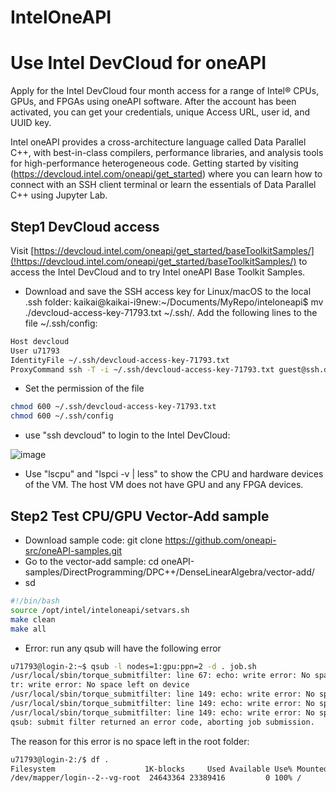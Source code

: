 # IntelOneAPI

# Use Intel DevCloud for oneAPI
Apply for the Intel DevCloud four month access for a range of Intel® CPUs, GPUs, and FPGAs using oneAPI software. After the account has been activated, you can get your credentials, unique Access URL, user id, and UUID key.

Intel oneAPI provides a cross-architecture language called Data Parallel C++, with best-in-class compilers, performance libraries, and analysis tools for high-performance heterogeneous code. Getting started by visiting (https://devcloud.intel.com/oneapi/get_started) where you can learn how to connect with an SSH client terminal or learn the essentials of Data Parallel C++ using Jupyter Lab.

## Step1 DevCloud access
Visit [https://devcloud.intel.com/oneapi/get_started/baseToolkitSamples/](!https://devcloud.intel.com/oneapi/get_started/baseToolkitSamples/) to access the Intel DevCloud and to try Intel oneAPI Base Toolkit Samples.

* Download and save the SSH access key for Linux/macOS to the local .ssh folder: kaikai@kaikai-i9new:~/Documents/MyRepo/inteloneapi$ mv ./devcloud-access-key-71793.txt ~/.ssh/. Add the following lines to the file ~/.ssh/config:
```bash
Host devcloud
User u71793
IdentityFile ~/.ssh/devcloud-access-key-71793.txt
ProxyCommand ssh -T -i ~/.ssh/devcloud-access-key-71793.txt guest@ssh.devcloud.intel.com
```
* Set the permission of the file
```bash
chmod 600 ~/.ssh/devcloud-access-key-71793.txt
chmod 600 ~/.ssh/config
```
* use "ssh devcloud" to login to the Intel DevCloud:

![image](https://user-images.githubusercontent.com/6676586/122686092-4a94e800-d1c4-11eb-8ae8-74ea3253ceaa.png)

* Use "lscpu" and "lspci -v | less" to show the CPU and hardware devices of the VM. The host VM does not have GPU and any FPGA devices.

## Step2 Test CPU/GPU Vector-Add sample
* Download sample code: git clone https://github.com/oneapi-src/oneAPI-samples.git
* Go to the vector-add sample: cd oneAPI-samples/DirectProgramming/DPC++/DenseLinearAlgebra/vector-add/
* sd
```bash
#!/bin/bash
source /opt/intel/inteloneapi/setvars.sh
make clean
make all
```
* Error: run any qsub will have the following error
```bash
u71793@login-2:~$ qsub -l nodes=1:gpu:ppn=2 -d . job.sh
/usr/local/sbin/torque_submitfilter: line 67: echo: write error: No space left on device
tr: write error: No space left on device
/usr/local/sbin/torque_submitfilter: line 149: echo: write error: No space left on device
/usr/local/sbin/torque_submitfilter: line 149: echo: write error: No space left on device
/usr/local/sbin/torque_submitfilter: line 149: echo: write error: No space left on device
qsub: submit filter returned an error code, aborting job submission.
```
The reason for this error is no space left in the root folder:
```bash
u71793@login-2:/$ df .
Filesystem                    1K-blocks     Used Available Use% Mounted on
/dev/mapper/login--2--vg-root  24643364 23389416         0 100% /
```
